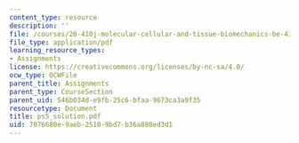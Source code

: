 ```yaml
---
content_type: resource
description: ''
file: /courses/20-410j-molecular-cellular-and-tissue-biomechanics-be-410j-spring-2003/7076680e9aeb25109bd7b36a880ed3d1_ps5_solution.pdf
file_type: application/pdf
learning_resource_types:
- Assignments
license: https://creativecommons.org/licenses/by-nc-sa/4.0/
ocw_type: OCWFile
parent_title: Assignments
parent_type: CourseSection
parent_uid: 546b034d-e9fb-25c6-bfaa-9673ca3a9f35
resourcetype: Document
title: ps5_solution.pdf
uid: 7076680e-9aeb-2510-9bd7-b36a880ed3d1
---
```

